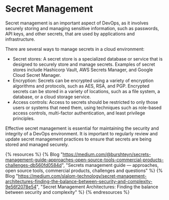 # Secret Management

Secret management is an important aspect of DevOps, as it involves securely storing and managing sensitive information, such as passwords, API keys, and other secrets, that are used by applications and infrastructure.

There are several ways to manage secrets in a cloud environment:

* Secret stores: A secret store is a specialized database or service that is designed to securely store and manage secrets. Examples of secret stores include Hashicorp Vault, AWS Secrets Manager, and Google Cloud Secret Manager.
* Encryption: Secrets can be encrypted using a variety of encryption algorithms and protocols, such as AES, RSA, and PGP. Encrypted secrets can be stored in a variety of locations, such as a file system, a database, or a cloud storage service.
* Access controls: Access to secrets should be restricted to only those users or systems that need them, using techniques such as role-based access controls, multi-factor authentication, and least privilege principles.

Effective secret management is essential for maintaining the security and integrity of a DevOps environment. It is important to regularly review and update secret management practices to ensure that secrets are being stored and managed securely.

{% resources %}
  {% Blog "https://medium.com/@burshteyn/secrets-management-guide-approaches-open-source-tools-commercial-products-challenges-db560fd0584d", "Secrets management guide — approaches, open source tools, commercial products, challenges and questions" %}
  {% Blog "https://medium.com/slalom-technology/secret-management-architectures-finding-the-balance-between-security-and-complexity-9e56f2078e54", "Secret Management Architectures: Finding the balance between security and complexity" %}
{% endresources %}



